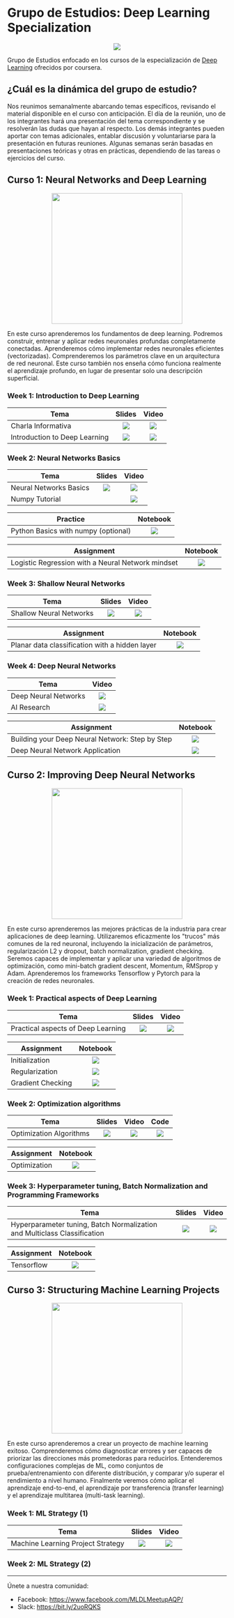 # Grupo de Estudios: Deep Learning Specialization

<p align="center">
   <a href="https://www.coursera.org/specializations/deep-learning">
  <img src="./imgs/dl-specialization.png"  class="center" >
</a>
</p>


Grupo de Estudios enfocado en los cursos de la especialización de [Deep Learning](https://www.coursera.org/specializations/deep-learning) ofrecidos por coursera.


## ¿Cuál es la dinámica del grupo de estudio?

Nos reunimos semanalmente abarcando temas específicos, revisando el material disponible en el curso con anticipación. El día de la reunión, uno de los integrantes hará una presentación del tema correspondiente y se resolverán las dudas que hayan al respecto. Los demás integrantes pueden aportar con temas adicionales, entablar discusión y voluntariarse para la presentación en futuras reuniones. Algunas semanas serán basadas en presentaciones teóricas y otras en prácticas, dependiendo de las tareas o ejercicios del curso.

## Curso 1: Neural Networks and Deep Learning

<p align="center">
   <a href="https://www.coursera.org/learn/neural-networks-deep-learning?specialization=deep-learning" >
  <img src="https://deeplearning-assets.s3.amazonaws.com/content/uploads/2018/09/Course1-1.jpeg"   width="300" height="300" >
</a>
</p>

En este curso aprenderemos los fundamentos de deep learning. Podremos construir, entrenar y aplicar redes neuronales profundas completamente conectadas. Aprenderemos cómo implementar redes neuronales eficientes (vectorizadas). Comprenderemos los parámetros clave en un arquitectura de red neuronal. Este curso también nos enseña cómo funciona realmente el aprendizaje profundo, en lugar de presentar solo una descripción superficial.

### Week 1: Introduction to Deep Learning

Tema  | Slides | Video
-----| :-: | :-: |
Charla Informativa | [![](./imgs/icon_pdf.png)](https://drive.google.com/file/d/1E9zVoC6OizqfHGeH7uhFhxjcqKWZgPRW/view?usp=sharing) | [![](./imgs/icon_youtube.png)](https://youtu.be/tCtnrJYXBpE)
Introduction to Deep Learning | [![](./imgs/icon_pdf.png)](https://drive.google.com/file/d/1--LH4T7usa9m-6CjLYwhuhRuptEgHtdi/view?usp=sharing) | [![](./imgs/icon_youtube.png)](https://youtu.be/in-oRbVDq7g)

### Week 2: Neural Networks Basics

Tema  | Slides | Video
-----| :-: | :-: |
Neural Networks Basics | [![](./imgs/icon_pdf.png)](https://drive.google.com/file/d/1QWd4twgPu5pHwgRHodmoeG6jj81C3tSd/view?usp=sharing) | [![](./imgs/icon_youtube.png)](https://youtu.be/OszaYmesSV8)
Numpy Tutorial | | [![](./imgs/icon_youtube.png)](https://youtu.be/tw7y79_oBsc)

Practice  | Notebook |
------|:-:|
Python Basics with numpy (optional) |  [![](./imgs/icon_jupyter.png)](./Neural%20Networks%20and%20Deep%20Learning/Week%202/Python%20Basics%20with%20Numpy/Python_Basics_With_Numpy_v3a.ipynb)

Assignment  | Notebook |
------|:-:|
Logistic Regression with a Neural Network mindset | [![](./imgs/icon_jupyter.png)](./Neural%20Networks%20and%20Deep%20Learning/Week%202/Logistic%20Regression%20as%20a%20Neural%20Network/Logistic_Regression_with_a_Neural_Network_mindset_v6a.ipynb)

### Week 3: Shallow Neural Networks

Tema  | Slides | Video
-----| :-: | :-: |
Shallow Neural Networks | [![](./imgs/icon_pdf.png)](https://cs230.stanford.edu/files/C1M3.pdf) | [![](./imgs/icon_youtube.png)](https://youtu.be/KOE7R8wbyLs)

Assignment  | Notebook |
------|:-:|
Planar data classification with a hidden layer | [![](./imgs/icon_jupyter.png)](./Neural%20Networks%20and%20Deep%20Learning/Week%203/Planar_data_classification_with_onehidden_layer_v6c.ipynb)

### Week 4: Deep Neural Networks

Tema  | Video
-----| :-: |
Deep Neural Networks |  [![](./imgs/icon_youtube.png)](https://youtu.be/25AOq1woHSQ)
AI Research |  [![](./imgs/icon_youtube.png)](https://www.youtube.com/watch?v=25AOq1woHSQ&t=5940s)

Assignment  | Notebook |
------|:-:|
Building your Deep Neural Network: Step by Step | [![](./imgs/icon_jupyter.png)](./Neural%20Networks%20and%20Deep%20Learning/Week%204/Building%20your%20Deep%20Neural%20Network%20-%20Step%20by%20Step/Building_your_Deep_Neural_Network_Step_by_Step_v8a.ipynb)
Deep Neural Network Application | [![](./imgs/icon_jupyter.png)](./Neural%20Networks%20and%20Deep%20Learning/Week%204/Deep%20Neural%20Network%20Application/Deep%2BNeural%2BNetwork%2B-%2BApplication%2Bv8.ipynb)


## Curso 2: Improving Deep Neural Networks

<p align="center">
   <a href="https://www.coursera.org/learn/deep-neural-network/" >
  <img src="https://deeplearning-assets.s3.amazonaws.com/content/uploads/2018/09/Course2.jpeg"   width="300" height="300" >
</a>
</p>

En este curso aprenderemos las mejores prácticas de la industria para crear aplicaciones de deep learning. Utilizaremos eficazmente los "trucos" más comunes de la red neuronal, incluyendo la inicialización de parámetros, regularización L2 y dropout, batch normalization, gradient checking. Seremos capaces de implementar y aplicar una variedad de algoritmos de optimización, como mini-batch gradient descent, Momentum, RMSprop y Adam. Aprenderemos los frameworks Tensorflow y Pytorch para la creación de redes neuronales.

### Week 1: Practical aspects of Deep Learning

Tema  | Slides | Video
-----| :-: | :-: |
Practical aspects of Deep Learning | [![](./imgs/icon_pdf.png)](https://drive.google.com/file/d/1i0uN4QIqtNZy21M5NE23tGchqlYCXCmo/view?usp=sharing) | [![](./imgs/icon_youtube.png)](https://youtu.be/b_722dlzIWY)

Assignment  | Notebook |
------|:-:|
Initialization | [![](./imgs/icon_jupyter.png)](./Improving%20Deep%20Neural%20Network/Week%201/Initialization/Initialization.ipynb)
Regularization | [![](./imgs/icon_jupyter.png)](./Improving%20Deep%20Neural%20Network/Week%201/Regularization/Regularization_v2a.ipynb)
Gradient Checking | [![](./imgs/icon_jupyter.png)](./Improving%20Deep%20Neural%20Network/Week%201/Gradient%20Checking/Gradient%2BChecking%2Bv1.ipynb)

### Week 2: Optimization algorithms

Tema  | Slides | Video | Code
-----| :-: | :-: | :-: |
Optimization Algorithms | [![](./imgs/icon_pdf.png)](https://drive.google.com/file/d/1g3AJxsPnXf_GYeiE-f9VSbKIyqYiW3kL/view?usp=sharing) | [![](./imgs/icon_youtube.png)](https://youtu.be/K_Uf4vNXxZs) | [![](./imgs/icon_jupyter.png)](https://colab.research.google.com/drive/1lyeOXAwv5Zam3hR2DenPf4xPMZuLjXQw?usp=sharing)

Assignment  | Notebook |
------|:-:|
Optimization | [![](./imgs/icon_jupyter.png)](./Improving%20Deep%20Neural%20Network/Week%202/Optimization_methods_v1b.ipynb)

### Week 3: Hyperparameter tuning, Batch Normalization and Programming Frameworks

Tema  | Slides | Video
-----| :-: | :-: |
Hyperparameter tuning, Batch Normalization and Multiclass Classification | [![](./imgs/icon_pdf.png)](https://drive.google.com/file/d/1ILC2yx3kbuOgXVxMQyt48aAO7N9ln4Kj/view?usp=sharing) | [![](./imgs/icon_youtube.png)](https://youtu.be/cotl5GDdXo8)

Assignment  | Notebook |
------|:-:|
Tensorflow | [![](./imgs/icon_jupyter.png)](./Improving%20Deep%20Neural%20Network/Week%203/TensorFlow_Tutorial_v3b.ipynb)


## Curso 3: Structuring Machine Learning Projects

<p align="center">
   <a href="https://www.coursera.org/learn/machine-learning-projects" >
  <img src="https://deeplearning-assets.s3.amazonaws.com/content/uploads/2018/09/Course3.jpeg"   width="300" height="300" >
</a>
</p>


En este curso aprenderemos a crear un proyecto de machine learning exitoso. Comprenderemos cómo diagnosticar errores y ser capaces de priorizar las direcciones más prometedoras para reducirlos. Entenderemos configuraciones complejas de ML, como conjuntos de prueba/entrenamiento con diferente distribución, y comparar y/o superar el rendimiento a nivel humano. Finalmente veremos cómo aplicar el aprendizaje end-to-end, el aprendizaje por transferencia (transfer learning) y el aprendizaje multitarea (multi-task learning).

### Week 1: ML Strategy (1)

Tema  | Slides | Video
-----| :-: | :-: |
Machine Learning Project Strategy | [![](./imgs/icon_pdf.png)](https://drive.google.com/file/d/1sY3EqBBuraQXTZGGPqUB-TlYpV3p9Z1r/view?usp=sharing) | [![](./imgs/icon_youtube.png)](https://youtu.be/izR60O5VIZI)

### Week 2: ML Strategy (2)
____
Únete a nuestra comunidad: 
- Facebook: https://www.facebook.com/MLDLMeetupAQP/
- Slack: https://bit.ly/2uoRQKS
